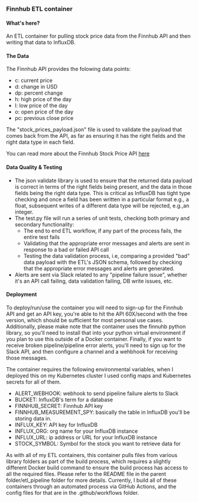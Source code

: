### Finnhub ETL container 

#### What's here?
An ETL container for pulling stock price data from the Finnhub API and then writing that data to InfluxDB. 

#### The Data 
The Finnhub API provides the folowing data points:

* c: current price
* d: change in USD
* dp: percent change
* h: high price of the day
* l: low price of the day
* o: open price of the day
* pc: previous close price

The "stock_prices_payload.json" file is used to validate the payload that comes back from the API, as far as ensuring it has the right fields and the right data type in each field. 

You can read more about the Finnhub Stock Price API [here](https://finnhub.io/docs/api/quote)

#### Data Quality & Testing
* The json validate library is used to ensure that the returned data payload is correct in terms of the right fields being present, and the data in those fields being the right data type. This is critical as InfluxDB has tight type checking and once a field has been written in a particular format e.g., a float, subsequent writes of a different data type will be rejected, e.g.,an integer. 
* The test.py file will run a series of unit tests, checking both primary and secondary functionality:
    * The end to end ETL workflow, if any part of the process fails, the entire test fails 
    * Validating that the appropriate error messages and alerts are sent in response to a bad or failed API call
    * Testing the data validation process, i.e, comparing a provided "bad" data payload with the ETL's JSON schema, followed by checking that the appropriate error messages and alerts are generated. 
* Alerts are sent via Slack related to any "pipeline failure issue", whether it's an API call failing, data validation failing, DB write issues, etc.


#### Deployment
To deploy/run/use the container you will need to sign-up for the Finnhub API and get an API key, you're able to hit the API 60X/second with the free version, which should be sufficient for most personal use cases. Additionally, please make note that the container uses the finnuhb python library, so you'll need to install that into your python virtual environment if you plan to use this outside of a Docker container. Finally, if you want to receive broken pipeline/pipeline error alerts, you'll need to sign up for the Slack API, and then configure a channel and a wehbhook for receiving those messages. 

The container requires the following environmental variables, when I deployed this on my Kubernetes cluster I used config maps and Kubernetes secrets for all of them. 

* ALERT_WEBHOOK: webhook to send pipeline failure alerts to Slack 
* BUCKET: InfluxDB's term for a database 
* FINNHUB_SECRET: Finnhub API key
* FINNHUB_MEASUREMENT_SPY: basically the table in InfluxDB you'll be storing data in.
* INFLUX_KEY: API key for InfluxDB 
* INFLUX_ORG: org name for your InfluxDB instance 
* INFLUX_URL: ip address or URL for your InfluxDB instance 
* STOCK_SYMBOL: Symbol for the stock you want to retrieve data for 


As with all of my ETL containers, this container pulls files from various library folders as part of the build process, which requires a slightly different Docker build command to ensure the build process has access to all the required files. Please refer to the README file in the parent folder/etl_pipeline folder for more details. Currently, I build all of these containers through an automated process via GitHub Actions, and the config files for that are in the .github/workflows folder.